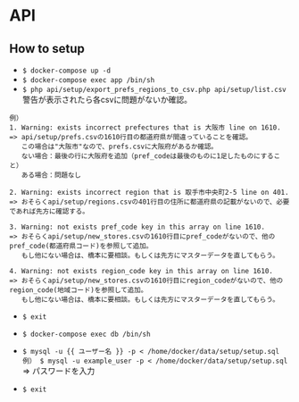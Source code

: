 # API

## How to setup
- `$ docker-compose up -d`
- `$ docker-compose exec app /bin/sh`
- `$ php api/setup/export_prefs_regions_to_csv.php api/setup/list.csv`  
警告が表示されたら各csvに問題がないか確認。
```
例）
1. Warning: exists incorrect prefectures that is 大阪市 line on 1610.
=> api/setup/prefs.csvの1610行目の都道府県が間違っていることを確認。
   この場合は"大阪市"なので、prefs.csvに大阪府があるか確認。
   ない場合：最後の行に大阪府を追加（pref_codeは最後のものに1足したものにすること）
   ある場合：問題なし

2. Warning: exists incorrect region that is 取手市中央町2-5 line on 401.
=> おそらくapi/setup/regions.csvの401行目の住所に都道府県の記載がないので、必要であれば先方に確認する。

3. Warning: not exists pref_code key in this array on line 1610.
=> おそらくapi/setup/new_stores.csvの1610行目にpref_codeがないので、他のpref_code(都道府県コード)を参照して追加。
   もし他にない場合は、橋本に要相談。もしくは先方にマスターデータを直してもらう。

4. Warning: not exists region_code key in this array on line 1610.
=> おそらくapi/setup/new_stores.csvの1610行目にregion_codeがないので、他のregion_code(地域コード)を参照して追加。
   もし他にない場合は、橋本に要相談。もしくは先方にマスターデータを直してもらう。
```

- `$ exit`
- `$ docker-compose exec db /bin/sh`
- `$ mysql -u {{ ユーザー名 }} -p < /home/docker/data/setup/setup.sql`  
`例） $ mysql -u example_user -p < /home/docker/data/setup/setup.sql`  
=> パスワードを入力

- `$ exit`  
